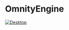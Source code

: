 # OmnityEngine
[![Desktop](https://github.com/OmnityTeam/OmnityEngine/actions/workflows/Desktop.yml/badge.svg)](https://github.com/OmnityTeam/OmnityEngine/actions/workflows/Desktop.yml)